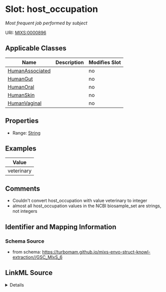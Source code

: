 # Slot: host_occupation


_Most frequent job performed by subject_



URI: [MIXS:0000896](https://w3id.org/mixs/0000896)



<!-- no inheritance hierarchy -->




## Applicable Classes

| Name | Description | Modifies Slot |
| --- | --- | --- |
[HumanAssociated](HumanAssociated.md) |  |  no  |
[HumanGut](HumanGut.md) |  |  no  |
[HumanOral](HumanOral.md) |  |  no  |
[HumanSkin](HumanSkin.md) |  |  no  |
[HumanVaginal](HumanVaginal.md) |  |  no  |







## Properties

* Range: [String](String.md)






## Examples

| Value |
| --- |
| veterinary |

## Comments

* Couldn't convert host_occupation with value veterinary to integer
* almost all host_occupation values in the NCBI biosample_set are strings, not integers

## Identifier and Mapping Information







### Schema Source


* from schema: https://turbomam.github.io/mixs-envo-struct-knowl-extraction//GSC_MIxS_6




## LinkML Source

<details>
```yaml
name: host_occupation
description: Most frequent job performed by subject
title: host occupation
notes:
- host
- host.
comments:
- Couldn't convert host_occupation with value veterinary to integer
- almost all host_occupation values in the NCBI biosample_set are strings, not integers
examples:
- value: veterinary
from_schema: https://turbomam.github.io/mixs-envo-struct-knowl-extraction//GSC_MIxS_6
rank: 1000
slot_uri: MIXS:0000896
alias: host_occupation
domain_of:
- HumanAssociated
- HumanGut
- HumanOral
- HumanSkin
- HumanVaginal
range: string
required: false
recommended: false

```
</details>